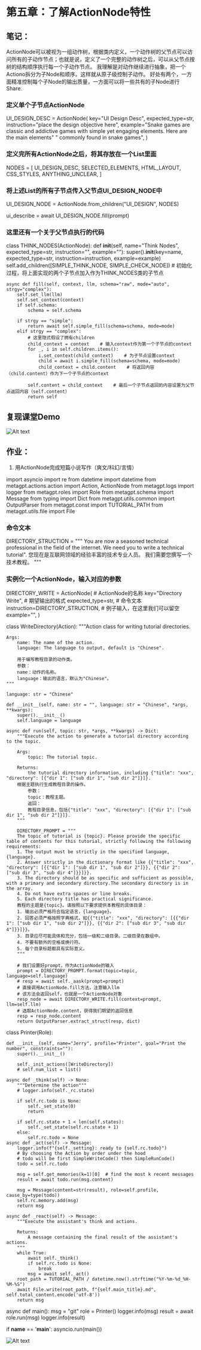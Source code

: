 # 第五章：了解ActionNode特性

## 笔记：

ActionNode可以被视为一组动作树，根据类内定义，一个动作树的父节点可以访问所有的子动作节点；也就是说，定义了一个完整的动作树之后，可以从父节点按树的结构顺序执行每一个子动作节点。
我理解是对动作继续进行抽象，把一个Actiono拆分为子Node和顺序。这样就从原子级控制子动作。
好处有两个，一方面精准控制每个子Node的输出质量，一方面可以将一些共有的子Node进行Share.

### 定义单个子节点ActionNode
UI_DESIGN_DESC = ActionNode(
    key="UI Design Desc",
    expected_type=str,
    instruction="place the design objective here",
    example="Snake games are classic and addictive games with simple yet engaging elements. Here are the main elements"
    " commonly found in snake games",
)

### 定义完所有ActionNode之后，将其存放在一个List里面
NODES = [
    UI_DESIGN_DESC,
    SELECTED_ELEMENTS,
    HTML_LAYOUT,
    CSS_STYLES,
    ANYTHING_UNCLEAR,
]

### 将上述List的所有子节点传入父节点UI_DESIGN_NODE中
UI_DESIGN_NODE = ActionNode.from_children("UI_DESIGN", NODES)

ui_describe = await UI_DESIGN_NODE.fill(prompt)

### 这里还有一个关于父节点执行的代码

class THINK_NODES(ActionNode):
    def __init__(self, name="Think Nodes", expected_type=str, instruction="", example=""):
        super().__init__(key=name, expected_type=str, instruction=instruction, example=example)
        self.add_children([SIMPLE_THINK_NODE, SIMPLE_CHECK_NODE])    # 初始化过程，将上面实现的两个子节点加入作为THINK_NODES类的子节点

    async def fill(self, context, llm, schema="raw", mode="auto", strgy="complex"):
        self.set_llm(llm)
        self.set_context(context)
        if self.schema:
            schema = self.schema

        if strgy == "simple":
            return await self.simple_fill(schema=schema, mode=mode)
        elif strgy == "complex":
            # 这里隐式假设了拥有children
            child_context = context    # 输入context作为第一个子节点的context
            for _, i in self.children.items():
                i.set_context(child_context)    # 为子节点设置context
                child = await i.simple_fill(schema=schema, mode=mode)
                child_context = child.content    # 将返回内容（child.content）作为下一个子节点的context

            self.content = child_context    # 最后一个子节点返回的内容设置为父节点返回内容（self.content）
            return self
          

## 复现课堂Demo



![Alt text](image-8.png)


## 作业：
1. 用ActionNode完成短篇小说写作（爽文/科幻/言情）


import asyncio
import re
from datetime import datetime
from metagpt.actions.action import Action, ActionNode
from metagpt.logs import logger
from metagpt.roles import Role
from metagpt.schema import Message
from typing import Dict
from metagpt.utils.common import OutputParser
from metagpt.const import TUTORIAL_PATH
from metagpt.utils.file import File

### 命令文本
DIRECTORY_STRUCTION = """
    You are now a seasoned technical professional in the field of the internet. 
    We need you to write a technical tutorial".
    您现在是互联网领域的经验丰富的技术专业人员。
    我们需要您撰写一个技术教程。
    """

### 实例化一个ActionNode，输入对应的参数
DIRECTORY_WRITE = ActionNode(
    # ActionNode的名称
    key="Directory Write",
    # 期望输出的格式
    expected_type=str,
    # 命令文本
    instruction=DIRECTORY_STRUCTION,
    # 例子输入，在这里我们可以留空
    example="",
 )


class WriteDirectory(Action):
    """Action class for writing tutorial directories.

    Args:
        name: The name of the action.
        language: The language to output, default is "Chinese".

        用于编写教程目录的动作类。
        参数：
        name：动作的名称。
        language：输出的语言，默认为"Chinese"。
    """

    language: str = "Chinese"

    def __init__(self, name: str = "", language: str = "Chinese", *args, **kwargs):
        super().__init__()
        self.language = language

    async def run(self, topic: str, *args, **kwargs) -> Dict:
        """Execute the action to generate a tutorial directory according to the topic.

        Args:
            topic: The tutorial topic.

        Returns:
            the tutorial directory information, including {"title": "xxx", "directory": [{"dir 1": ["sub dir 1", "sub dir 2"]}]}.
        根据主题执行生成教程目录的操作。
            参数：
            topic：教程主题。
            返回：
            教程目录信息，包括{"title": "xxx", "directory": [{"dir 1": ["sub dir 1", "sub dir 2"]}]}.
        """

        DIRECTORY_PROMPT = """
        The topic of tutorial is {topic}. Please provide the specific table of contents for this tutorial, strictly following the following requirements:
        1. The output must be strictly in the specified language, {language}.
        2. Answer strictly in the dictionary format like {{"title": "xxx", "directory": [{{"dir 1": ["sub dir 1", "sub dir 2"]}}, {{"dir 2": ["sub dir 3", "sub dir 4"]}}]}}.
        3. The directory should be as specific and sufficient as possible, with a primary and secondary directory.The secondary directory is in the array.
        4. Do not have extra spaces or line breaks.
        5. Each directory title has practical significance.
        教程的主题是{topic}。请按照以下要求提供本教程的具体目录：
        1. 输出必须严格符合指定语言，{language}。
        2. 回答必须严格按照字典格式，如{{"title": "xxx", "directory": [{{"dir 1": ["sub dir 1", "sub dir 2"]}}, {{"dir 2": ["sub dir 3", "sub dir 4"]}}]}}。
        3. 目录应尽可能具体和充分，包括一级和二级目录。二级目录在数组中。
        4. 不要有额外的空格或换行符。
        5. 每个目录标题都具有实际意义。
        """

        # 我们设置好prompt，作为ActionNode的输入
        prompt = DIRECTORY_PROMPT.format(topic=topic, language=self.language)
        # resp = await self._aask(prompt=prompt)
        # 直接调用ActionNode.fill方法，注意输入llm
        # 该方法会返回self，也就是一个ActionNode对象
        resp_node = await DIRECTORY_WRITE.fill(context=prompt, llm=self.llm)
        # 选取ActionNode.content，获得我们期望的返回信息
        resp = resp_node.content
        return OutputParser.extract_struct(resp, dict)

class Printer(Role):

    def __init__(self, name="Jerry", profile="Printer", goal="Print the number", constraints=""):
        super().__init__()

        self._init_actions([WriteDirectory])
        # self.num_list = list()

    async def _think(self) -> None:
        """Determine the action"""
        # logger.info(self._rc.state)

        if self.rc.todo is None:
            self._set_state(0)
            return

        if self.rc.state + 1 < len(self.states):
            self._set_state(self.rc.state + 1)
        else:
            self.rc.todo = None
    async def _act(self) -> Message:
        logger.info(f"{self._setting}: ready to {self.rc.todo}")
        # By choosing the Action by order under the hood
        # todo will be first SimpleWriteCode() then SimpleRunCode()
        todo = self.rc.todo

        msg = self.get_memories(k=1)[0]  # find the most k recent messages
        result = await todo.run(msg.content)

        msg = Message(content=str(result), role=self.profile, cause_by=type(todo))
        self.rc.memory.add(msg)
        return msg
    
    async def _react(self) -> Message:
        """Execute the assistant's think and actions.

        Returns:
            A message containing the final result of the assistant's actions.
        """
        while True:
            await self._think()
            if self.rc.todo is None:
                break
            msg = await self._act()
        root_path = TUTORIAL_PATH / datetime.now().strftime("%Y-%m-%d_%H-%M-%S")
        await File.write(root_path, f"{self.main_title}.md", self.total_content.encode('utf-8'))
        return msg

async def main():
    msg = "git"
    role = Printer()
    logger.info(msg)
    result = await role.run(msg)
    logger.info(result)


if __name__ == '__main__':
    asyncio.run(main())


![Alt text](image-9.png)

